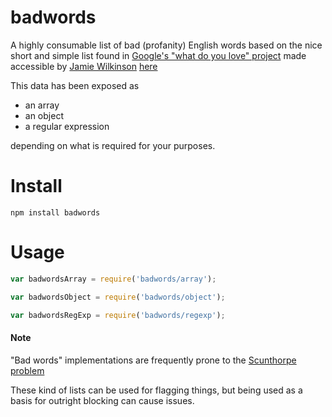 # badwords

A highly consumable list of bad (profanity) English words based on the nice short and simple list found in [Google's "what do you love" project](http://www.wdyl.com/) made accessible by [Jamie Wilkinson](https://gist.github.com/jamiew) [here](https://gist.github.com/jamiew/1112488)


This data has been exposed as
- an array
- an object
- a regular expression

depending on what is required for your purposes.


# Install

    npm install badwords

# Usage

``` javascript
var badwordsArray = require('badwords/array');

var badwordsObject = require('badwords/object');

var badwordsRegExp = require('badwords/regexp');
```

#### Note

"Bad words" implementations are frequently prone to the [Scunthorpe problem](https://en.wikipedia.org/wiki/Scunthorpe_problem)

These kind of lists can be used for flagging things, but being used as a basis for outright blocking can cause issues.
